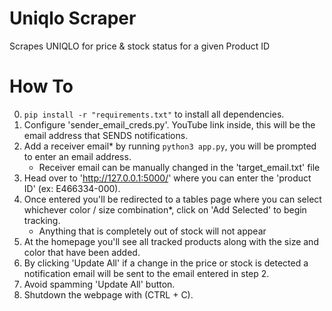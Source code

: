 # Uniqlo Scraper
Scrapes UNIQLO for price &amp; stock status for a given Product ID

# How To 
 0. `pip install -r "requirements.txt"` to install all dependencies.
 1. Configure 'sender_email_creds.py'. YouTube link inside, this will be the email address that SENDS notifications.
 2. Add a receiver email* by running `python3 app.py`, you will be prompted to enter an email address.
    - Receiver email can be manually changed in the 'target_email.txt' file
 3. Head over to 'http://127.0.0.1:5000/' where you can enter the 'product ID' (ex: E466334-000).
 4. Once entered you'll be redirected to a tables page where you can select whichever color / size combination*, click on 'Add Selected' to begin tracking.
    - Anything that is completely out of stock will not appear
 5. At the homepage you'll see all tracked products along with the size and color that have been added.
 6. By clicking 'Update All' if a change in the price or stock is detected a notification email will be sent to the email entered in step 2.
 7. Avoid spamming 'Update All' button.
 8. Shutdown the webpage with (CTRL + C).

